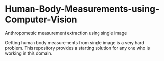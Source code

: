 # Human-Body-Measurements-using-Computer-Vision
Anthropometric measurement extraction using single image

Getting human body measurements from single image is a very hard problem. This repository provides a starting solution for any one who is working in this domain.
